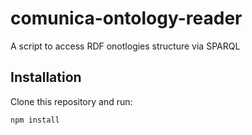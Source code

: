 # comunica-ontology-reader
A script to access RDF onotlogies structure via SPARQL
## Installation
Clone this repository and run:
```bash
npm install
```
